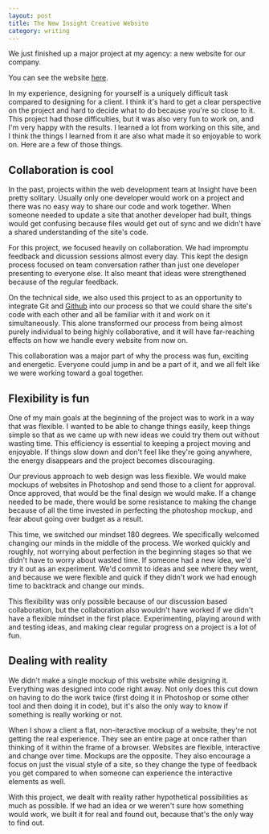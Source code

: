 ```yaml
---
layout: post
title: The New Insight Creative Website
category: writing
---
```


We just finished up a major project at my agency: a new website for our company.

You can see the website [here](http://insightcreative.com).

In my experience, designing for yourself is a uniquely difficult task compared to designing for a client. I think it's hard to get a clear perspective on the project and hard to decide what to do because you're so close to it. This project had those difficulties, but it was also very fun to work on, and I'm very happy with the results. I learned a lot from working on this site, and I think the things I learned from it are also what made it so enjoyable to work on. Here are a few of those things.

## Collaboration is cool

In the past, projects within the web development team at Insight have been pretty solitary. Usually only one developer would work on a project and there was no easy way to share our code and work together. When someone needed to update a site that another developer had built, things would get confusing because files would get out of sync and we didn't have a shared understanding of the site's code.

For this project, we focused heavily on collaboration. We had impromptu feedback and dicussion sessions almost every day. This kept the design process focused on team conversation rather than just one developer presenting to everyone else. It also meant that ideas were strengthened because of the regular feedback.

On the technical side, we also used this project to as an opportunity to integrate Git and [Github](http://github.com) into our process so that we could share the site's code with each other and all be familiar with it and work on it simultaneously. This alone transformed our process from being almost purely individual to being highly collaborative, and it will have far-reaching effects on how we handle every website from now on.

This collaboration was a major part of why the process was fun, exciting and energetic. Everyone could jump in and be a part of it, and we all felt like we were working toward a goal together.

## Flexibility is fun

One of my main goals at the beginning of the project was to work in a way that was flexible. I wanted to be able to change things easily, keep things simple so that as we came up with new ideas we could try them out without wasting time. This efficiency is essential to keeping a project moving and enjoyable. If things slow down and don't feel like they're going anywhere, the energy disappears and the project becomes discouraging.

Our previous approach to web design was less flexible. We would make mockups of websites in Photoshop and send those to a client for approval. Once approved, that would be the final design we would make. If a change needed to be made, there would be some resistance to making the change because of all the time invested in perfecting the photoshop mockup, and fear about going over budget as a result.

This time, we switched our mindset 180 degrees. We specifically welcomed changing our minds in the middle of the process. We worked quickly and roughly, not worrying about perfection in the beginning stages so that we didn't have to worry about wasted time. If someone had a new idea, we'd try it out as an experiment. We'd commit to ideas and see where they went, and because we were flexible and quick if they didn't work we had enough time to backtrack and change our minds.

This flexibility was only possible because of our discussion based collaboration, but the collaboration also wouldn't have worked if we didn't have a flexible mindset in the first place. Experimenting, playing around with and testing ideas, and making clear regular progress on a project is a lot of fun.

## Dealing with reality

We didn't make a single mockup of this website while designing it. Everything was designed into code right away. Not only does this cut down on having to do the work twice (first doing it in Photoshop or some other tool and then doing it in code), but it's also the only way to know if something is really working or not.

When I show a client a flat, non-iteractive mockup of a website, they're not getting the real experience. They see an entire page at once rather than thinking of it within the frame of a browser. Websites are flexible, interactive and change over time. Mockups are the opposite. They also encourage a focus on just the visual style of a site, so they change the type of feedback you get compared to when someone can experience the interactive elements as well.

With this project, we dealt with reality rather hypothetical possibilities as much as possible. If we had an idea or we weren't sure how something would work, we built it for real and found out, because that's the only way to find out.